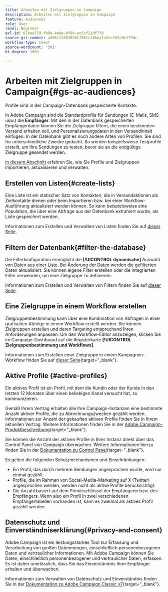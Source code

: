 ```yaml
---
title: Arbeiten mit Zielgruppen in Campaign
description: Arbeiten mit Zielgruppen in Campaign
feature: Audiences
role: User
level: Beginner
exl-id: 07baa759-fb0b-4eba-bf8b-ec6cf21df7f8
source-git-commit: ad96c126836981f861c246eafa2ec7d2c0e179dc
workflow-type: tm+mt
source-wordcount: '501'
ht-degree: 100%

---
```


# Arbeiten mit Zielgruppen in Campaign{#gs-ac-audiences}

Profile sind in der Campaign-Datenbank gespeicherte Kontakte.

In Adobe Campaign sind die Standardprofile für Sendungen (E-Mails, SMS usw.) die **Empfänger**. Mit den in der Datenbank gespeicherten Empfängerdaten können Sie die Zielgruppe filtern, die einen bestimmten Versand erhalten soll, und Personalisierungsdaten in den Versandinhalt einfügen. In der Datenbank gibt es noch andere Arten von Profilen. Sie sind für unterschiedliche Zwecke gedacht. So werden beispielsweise Testprofile erstellt, um Ihre Sendungen zu testen, bevor sie an die endgültige Zielgruppe gesendet werden.

[In diesem Abschnitt](../audiences/gs-audiences.md) erfahren Sie, wie Sie Profile und Zielgruppen importieren, aktualisieren und verwalten.

## Erstellen von Listen{#create-lists}

Eine Liste ist ein statischer Satz von Kontakten, die in Versandaktionen als Zielkontakte dienen oder beim Importieren bzw. bei einer Workflow-Ausführung aktualisiert werden können. So kann beispielsweise eine Population, die über eine Abfrage aus der Datenbank extrahiert wurde, als Liste gespeichert werden.

Informationen zum Erstellen und Verwalten von Listen finden Sie auf [dieser Seite](../audiences/create-audiences.md).

## Filtern der Datenbank{#filter-the-database}

Die Filterkonfiguration ermöglicht die **[!UICONTROL dynamische]** Auswahl von Daten aus einer Liste. Bei Änderung der Daten werden die gefilterten Daten aktualisiert. Sie können eigene Filter erstellen oder die integrierten Filter verwenden, um eine Zielgruppe zu definieren.

Informationen zum Erstellen und Verwalten von Filtern finden Sie auf [dieser Seite](../audiences/create-filters.md).

## Eine Zielgruppe in einem Workflow erstellen

Zielgruppenbestimmung kann über eine Kombination von Abfragen in einer grafischen Abfolge in einem Workflow erstellt werden. Sie können Zielgruppen erstellen und deren Targeting entsprechend Ihren Anforderungen anpassen. Um den Workflow-Editor anzuzeigen, klicken Sie im Campaign-Dashboard auf die Registerkarte **[!UICONTROL Zielgruppenbestimmung und Workflows]**.

Informationen zum Erstellen einer Zielgruppe in einem Kampagnen-Workflow finden Sie auf [dieser Seite](https://experienceleague.adobe.com/docs/campaign/automation/campaign-orchestration/marketing-campaign-target.html?lang=de){target="_blank"}.


## Aktive Profile {#active-profiles}

Ein aktives Profil ist ein Profil, mit dem die Kundin oder der Kunde in den letzten 12 Monaten über einen beliebigen Kanal versucht hat, zu kommunizieren.

Gemäß Ihrem Vertrag erhalten alle Ihre Campaign-Instanzen eine bestimmte Anzahl aktiver Profile, die zu Abrechnungszwecken gezählt werden. Informationen zur Anzahl der gekauften aktiven Profile finden Sie in Ihrem aktuellen Vertrag. Weitere Informationen finden Sie in der [Adobe Campaign-Produktbeschreibung](https://helpx.adobe.com/de/legal/product-descriptions/adobe-campaign-managed-cloud-services.html){target="_blank"}.

Sie können die Anzahl der aktiven Profile in Ihrer Instanz direkt über das Control Panel von Campaign überwachen. Weitere Informationen hierzu finden Sie in der [Dokumentation zu Control Panel](https://experienceleague.adobe.com/docs/control-panel/using/performance-monitoring/active-profiles-monitoring.html?lang=de){target="_blank"}.


Es gelten die folgenden Schutzmechanismen und Einschränkungen:

* Ein Profil, das durch mehrere Sendungen angesprochen wurde, wird nur einmal gezählt.
* Profile, die im Rahmen von Social-Media-Marketing auf X (Twitter) angesprochen werden, werden nicht als aktive Profile berücksichtigt.
* Die Anzahl basiert auf dem Primärschlüssel der Empfängerin bzw. des Empfängers. Wenn also ein Profil in zwei verschiedenen Empfängertabellen vorhanden ist, kann es zweimal als aktives Profil gezählt werden.

## Datenschutz und Einverständniserklärung{#privacy-and-consent}

Adobe Campaign ist ein leistungsstarkes Tool zur Erfassung und Verarbeitung von großen Datenmengen, einschließlich personenbezogener Daten und vertraulicher Informationen. Mit Adobe Campaign können Sie Daten, einschließlich personenbezogener und vertraulicher Daten, erfassen. Es ist daher unerlässlich, dass Sie das Einverständnis Ihrer Empfänger erhalten und überwachen.

Informationen zum Verwalten von Datenschutz und Einverständnis finden Sie in der [Dokumentation zu Adobe Campaign Classic v7](https://experienceleague.adobe.com/docs/campaign-classic/using/getting-started/privacy/privacy-and-recommendations.html?lang=de){target="_blank"}.

